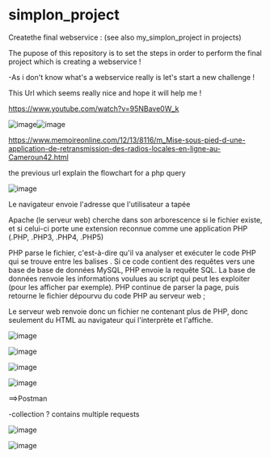 # simplon_project
Createthe final webservice : (see also my_simplon_project in projects)

The pupose of this repository is to set the steps in order to perform the final project which is creating a webservice !

-As i don't know what's a webservice really is let's start a new challenge !

This Url which seems really nice and hope it will help me !

https://www.youtube.com/watch?v=95NBave0W_k


![image](https://user-images.githubusercontent.com/75574677/115830374-7c7e0e00-a410-11eb-91db-20e4aadd280c.png)![image](https://user-images.githubusercontent.com/75574677/115933849-0caf6800-a490-11eb-8263-74f38b336a0d.png)


https://www.memoireonline.com/12/13/8116/m_Mise-sous-pied-d-une-application-de-retransmission-des-radios-locales-en-ligne-au-Cameroun42.html

the previous url explain the flowchart for a php query

![image](https://user-images.githubusercontent.com/75574677/115831966-94569180-a412-11eb-8dbe-4cfdb4474c05.png)

 Le navigateur envoie l'adresse que l'utilisateur a tapée 
 
 Apache (le serveur web) cherche dans son arborescence si le fichier existe,
 et si celui-ci porte une extension reconnue comme une application PHP (.PHP, .PHP3, .PHP4, .PHP5)
 
 PHP parse le fichier, c'est-à-dire qu'il va analyser et exécuter le code PHP qui se trouve entre les balises <? PHP et ?>. 
 Si ce code contient des requêtes vers une base de base de données MySQL,
 PHP envoie la requête SQL. La base de données renvoie les informations voulues au script qui peut les exploiter 
 (pour les afficher par exemple). PHP continue de parser la page, puis retourne le fichier dépourvu du code PHP au serveur web ;

Le serveur web renvoie donc un fichier ne contenant plus de PHP, donc seulement du HTML au navigateur qui l'interprète et l'affiche.

![image](https://user-images.githubusercontent.com/75574677/115834182-37a8a600-a415-11eb-8cbb-78ab6d44120f.png)




![image](https://user-images.githubusercontent.com/75574677/116012331-32707480-a62a-11eb-9879-3194d92bd005.png)


![image](https://user-images.githubusercontent.com/75574677/115933778-e8ec2200-a48f-11eb-987c-6b406280a455.png)

![image](https://user-images.githubusercontent.com/75574677/115835779-f4e7cd80-a416-11eb-837f-6dca2ed23a45.png)


==>Postman

-collection ? contains multiple requests

![image](https://user-images.githubusercontent.com/75574677/116012252-c988fc80-a629-11eb-9070-66bc07000ded.png)



![image](https://user-images.githubusercontent.com/75574677/115835730-e5688480-a416-11eb-8d02-7a0cf840c3c6.png)


